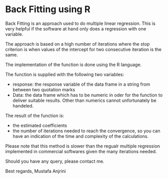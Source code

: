 # Back Fitting using R

Back Fitting is an approach used to do multiple linear regression. This is very helpful if the software at hand only does a regression with one variable.

The approach is based on a high number of iterations where the stop criterion is when values of the intercept for two consecutive iteration is the same.

The implementation of the function is done using the R language.

The function is supplied with the following two variables: 
  - response: the response variable of the data frame in a string from between two quotation marks
  - Data: the data frame which has to be numeric in oder for the function to deliver suitable results. Other than numerics cannot unfortunately be handeled.

The result of the function is:
  - the estimated coefficients
  - the number of iterations needed to reach the convergence, so you can have an indication of the time and complexity of the calculations.

Please note that this method is slower than the regualr multiple regression implemented in commercial softwares given the many iterations needed.

Should you have any query, please contact me.

Best regards,
Mustafa Anjrini


  
